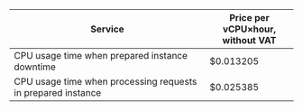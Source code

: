 Service | Price per vCPU×hour, <br>without VAT
---- | ----
CPU usage time when prepared instance downtime | $0.013205
CPU usage time when processing requests in prepared instance | $0.025385